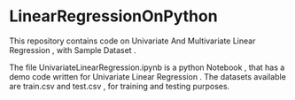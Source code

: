 # LinearRegressionOnPython
This repository contains code on Univariate And Multivariate Linear Regression , with Sample Dataset .

The file UnivariateLinearRegression.ipynb is a python Notebook , that has a demo code written for Univariate Linear Regression .
The datasets available are train.csv and test.csv , for training and testing purposes.
